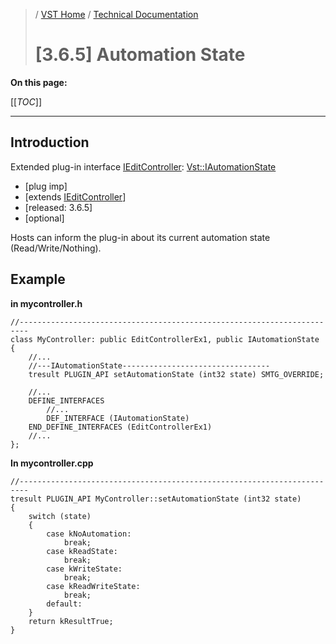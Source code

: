 >/ [VST Home](/Index.md) / [Technical Documentation](/pages/Technical+Documentation/Index.md)
>
># [3.6.5] Automation State

**On this page:**

[[_TOC_]]

---

## Introduction

Extended plug-in interface [IEditController](https://steinbergmedia.github.io/vst3_doc/vstinterfaces/classSteinberg_1_1Vst_1_1IEditController.html): [Vst::IAutomationState](https://steinbergmedia.github.io/vst3_doc/vstinterfaces/classSteinberg_1_1Vst_1_1IAutomationState.html)

- [plug imp]
- [extends [IEditController](https://steinbergmedia.github.io/vst3_doc/vstinterfaces/classSteinberg_1_1Vst_1_1IEditController.html)]
- [released: 3.6.5]
- [optional]

Hosts can inform the plug-in about its current automation state (Read/Write/Nothing).

## Example

**in mycontroller.h**

```
//------------------------------------------------------------------------
class MyController: public EditControllerEx1, public IAutomationState
{
    //...
    //---IAutomationState---------------------------------
    tresult PLUGIN_API setAutomationState (int32 state) SMTG_OVERRIDE;
 
    //...
    DEFINE_INTERFACES
        //...
        DEF_INTERFACE (IAutomationState)
    END_DEFINE_INTERFACES (EditControllerEx1)
    //...
};
```

**In mycontroller.cpp**

```
//------------------------------------------------------------------------
tresult PLUGIN_API MyController::setAutomationState (int32 state)
{
    switch (state)
    {
        case kNoAutomation:
            break;
        case kReadState:
            break;
        case kWriteState:
            break;
        case kReadWriteState:
            break;
        default:
    }
    return kResultTrue;
}
```